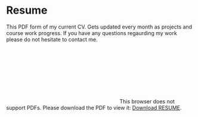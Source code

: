 # Resume
This PDF form of my current CV. Gets updated every month as projects and course work progress. If you have any questions regaurding my work please do not hesitate to contact me.  

<object data="https://github.com/OBrianbl/Resume/blob/master/Brandon-OBriant-Resume.pdf" width="700px" height="700px">
    <embed src="https://github.com/OBrianbl/Resume/blob/master/Brandon-OBriant-Resume.pdf">
        This browser does not support PDFs. Please download the PDF to view it: <a href="https://github.com/OBrianbl/Resume/blob/master/Brandon-OBriant-Resume.pdf">Download RESUME</a>.</p>
    </embed>
</object>
